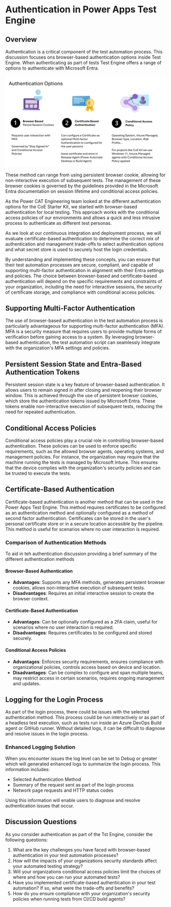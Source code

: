 # Authentication in Power Apps Test Engine

## Overview

Authentication is a critical component of the test automation process. This discussion focuses ons browser-based authentication options inside Test Engine. When authenticating as part of tests Test Engine offers a range of options to authenticate with Microsoft Entra. 

![Test Engine Authentication method overview diagram from browser, certificate and conditional access polcies](../examples/media/authentication-options.png)

These method can range from using persistent browser cookie, allowing for non-interactive execution of subsequent tests. The management of these browser cookies is governed by the guidelines provided in the Microsoft Entra documentation on session lifetime and conditional access policies.

As the Power CAT Engineering team looked at the different authentication options for the CoE Starter Kit, we started with browser-based authentication for local testing. This approach works with the conditional access policies of our environments and allows a quick and less intrusive process to authenticate as different test personas.

As we look at our continuous integration and deployment process, we will evaluate certificate-based authentication to determine the correct mix of authentication and management trade-offs to select authentication options and what secret store is used to securely host the login credentials.

By understanding and implementing these concepts, you can ensure that their test automation processes are secure, compliant, and capable of supporting multi-factor authentication in alignment with their Entra settings and policies. The choice between browser-based and certificate-based authentication will depend on the specific requirements and constraints of your organization, including the need for interactive sessions, the security of certificate storage, and compliance with conditional access policies.

## Supporting Multi-Factor Authentication

The use of browser-based authentication in the test automation process is particularly advantageous for supporting multi-factor authentication (MFA). MFA is a security measure that requires users to provide multiple forms of verification before gaining access to a system. By leveraging browser-based authentication, the test automation script can seamlessly integrate with the organization's MFA settings and policies.

## Persistent Session State and Entra-Based Authentication Tokens

Persistent session state is a key feature of browser-based authentication. It allows users to remain signed in after closing and reopening their browser window. This is achieved through the use of persistent browser cookies, which store the authentication tokens issued by Microsoft Entra. These tokens enable non-interactive execution of subsequent tests, reducing the need for repeated authentication.

## Conditional Access Policies

Conditional access policies play a crucial role in controlling browser-based authentication. These policies can be used to enforce specific requirements, such as the allowed browser agents, operating systems, and management policies. For instance, the organization may require that the machine running the tests is managed by Microsoft Intune. This ensures that the device complies with the organization's security policies and can be trusted to execute the tests.

## Certificate-Based Authentication

Certificate-based authentication is another method that can be used in the Power Apps Test Engine. This method requires certificates to be configured as an authentication method and optionally configured as a method of second factor authentication. Certificates can be stored in the user's personal certificate store or in a secure location accessible by the pipeline. This method is useful for scenarios where no user interaction is required.

### Comparison of Authentication Methods

To aid in teh authentication discussion providing a brief summary of the different authentication methods 

#### Browser-Based Authentication

- **Advantages**: Supports any MFA methods, generates persistent browser cookies, allows non-interactive execution of subsequent tests.
- **Disadvantages**: Requires an initial interactive session to create the browser context.

#### Certificate-Based Authentication

- **Advantages**: Can be optionally configured as a 2FA claim, useful for scenarios where no user interaction is required.
- **Disadvantages**: Requires certificates to be configured and stored securely.

#### Conditional Access Policies

- **Advantages**: Enforces security requirements, ensures compliance with organizational policies, controls access based on device and location.
- **Disadvantages**: Can be complex to configure and span multiple teams, may restrict access in certain scenarios, requires ongoing management and updates.

## Logging for the Login Process

As part of the login process, there could be issues with the selected authentication method. This process could be run interactively or as part of a headless test execution, such as tests run inside an Azure DevOps Build agent or GitHub runner. Without detailed logs, it can be difficult to diagnose and resolve issues in the login process.

### Enhanced Logging Solution

When you encounter issues the log level can be set to Debug or greater which will generated enhanced logs to summarize the login process. This information includes:

- Selected Authentication Method
- Summary of the request sent as part of the login process
- Network page requests and HTTP status codes

Using this information will enable users to diagnose and resolve authentication issues that occur.

## Discussion Questions

As you consider authentication as part of the Tst Engine, consider the following questions:

1. What are the key challenges you have faced with browser-based authentication in your test automation processes?
2. How will the impacts of your organizations security standards affect your automated testing strategy? 
3. Will your organizations conditional access policies limit the choices of where and how you can run your automated tests?
4. Have you implemented certificate-based authentication in your test automation? If so, what were the trade-offs and benefits?
5. How do you ensure compliance with your organization's security policies when running tests from CI/CD build agents?
